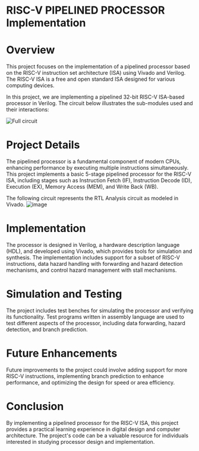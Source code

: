 # RISC-V PIPELINED PROCESSOR Implementation
# Overview
This project focuses on the implementation of a pipelined processor based on the RISC-V instruction set architecture (ISA) using Vivado and Verilog. The RISC-V ISA is a free and open standard ISA designed for various computing devices.

In this project, we are implementing a pipelined 32-bit RISC-V ISA-based processor in Verilog. The circuit below illustrates the sub-modules used and their interactions:

![Full circuit](https://github.com/mohamedazizbelhouchet/RISC-V-PIPELINED-PROCESSOR-Implementation/assets/127042008/8f224078-4991-4b8f-83ec-385747c98e29)

# Project Details
The pipelined processor is a fundamental component of modern CPUs, enhancing performance by executing multiple instructions simultaneously. This project implements a basic 5-stage pipelined processor for the RISC-V ISA, including stages such as Instruction Fetch (IF), Instruction Decode (ID), Execution (EX), Memory Access (MEM), and Write Back (WB).

The following circuit represents the RTL Analysis circuit as modeled in Vivado.
![image](https://github.com/mohamedazizbelhouchet/RISC-V-PIPELINED-PROCESSOR-Implementation/assets/161772847/d7086495-947c-45b8-9be8-b5d3f4ed409e)
# Implementation
The processor is designed in Verilog, a hardware description language (HDL), and developed using Vivado, which provides tools for simulation and synthesis. The implementation includes support for a subset of RISC-V instructions, data hazard handling with forwarding and hazard detection mechanisms, and control hazard management with stall mechanisms.

# Simulation and Testing
The project includes test benches for simulating the processor and verifying its functionality. Test programs written in assembly language are used to test different aspects of the processor, including data forwarding, hazard detection, and branch prediction.

# Future Enhancements
Future improvements to the project could involve adding support for more RISC-V instructions, implementing branch prediction to enhance performance, and optimizing the design for speed or area efficiency.

# Conclusion
By implementing a pipelined processor for the RISC-V ISA, this project provides a practical learning experience in digital design and computer architecture. The project's code can be a valuable resource for individuals interested in studying processor design and implementation.
